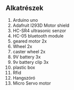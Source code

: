 ##  Alkatrészek

  1. Arduino uno
  2. Adafruit l293D Motor shield
  3. HC-SR4 ultrasonic senzor
  4. HC-05 bluetooth module
  5. geared motor 2x
  6. Wheel 2x
  7. caster wheel 2x
  8. 9V  battery 3x
  9. 9v battery clip 3x
  10. plastic box 
  11. Rfid
  12. Hangszóró
  13. Micro Servo motor
